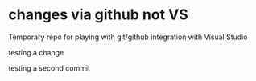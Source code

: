 # changes via github not VS
Temporary repo for playing with git/github integration with Visual Studio

testing a change

testing a second commit
